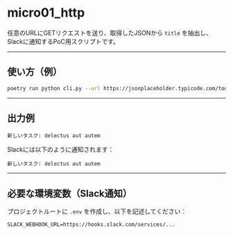 # micro01_http

任意のURLにGETリクエストを送り、取得したJSONから `title` を抽出し、Slackに通知するPoC用スクリプトです。  

---

## 使い方（例）

```bash
poetry run python cli.py --url https://jsonplaceholder.typicode.com/todos/1
```

---

## 出力例

```
新しいタスク: delectus aut autem
```

Slackには以下のように通知されます：

```
新しいタスク: delectus aut autem
```

---

## 必要な環境変数（Slack通知）

プロジェクトルートに `.env` を作成し、以下を記述してください：

```
SLACK_WEBHOOK_URL=https://hooks.slack.com/services/...
```


